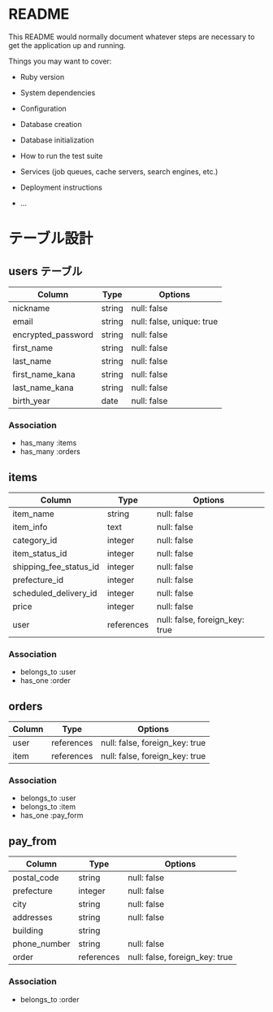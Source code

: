 # README

This README would normally document whatever steps are necessary to get the
application up and running.

Things you may want to cover:

* Ruby version

* System dependencies

* Configuration

* Database creation

* Database initialization

* How to run the test suite

* Services (job queues, cache servers, search engines, etc.)

* Deployment instructions

* ...

# テーブル設計

## users テーブル

| Column                | Type    | Options                    |
| --------------------- |---------|--------------------------- |
| nickname              | string  | null: false                |
| email                 | string  | null: false, unique: true  |
| encrypted_password    | string  | null: false                |
| first_name            | string  | null: false                |
| last_name             | string  | null: false                |
| first_name_kana       | string  | null: false                |
| last_name_kana        | string  | null: false                |
| birth_year            | date    | null: false                |

### Association

- has_many :items
- has_many :orders

## items

| Column                | Type       | Options                         |
| --------------------- |------------|---------------------------------|
| item_name             | string     | null: false                     |
| item_info             | text       | null: false                     |
| category_id           | integer    | null: false                     |
| item_status_id        | integer    | null: false                     |
| shipping_fee_status_id| integer    | null: false                     |
| prefecture_id         | integer    | null: false                     |
| scheduled_delivery_id | integer    | null: false                     |
| price                 | integer    | null: false                     |
| user                  | references | null: false,  foreign_key: true |

### Association

- belongs_to :user
- has_one :order

## orders

| Column                | Type       | Options                         |
| --------------------- |------------|---------------------------------|
| user                  | references | null: false,  foreign_key: true |
| item                  | references | null: false,  foreign_key: true |

### Association

- belongs_to :user
- belongs_to :item
- has_one :pay_form

## pay_from

| Column                | Type       | Options                         |
| --------------------- |------------|---------------------------------|
| postal_code           | string     | null: false                     |
| prefecture            | integer    | null: false                     |
| city                  | string     | null: false                     |
| addresses             | string     | null: false                     |
| building              | string     |                                 |
| phone_number          | string     | null: false                     |
| order                 | references | null: false,  foreign_key: true |

### Association

- belongs_to :order
